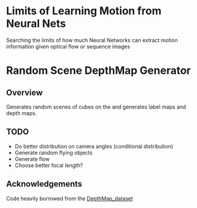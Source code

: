 # Limits of Learning Motion from Neural Nets

Searching the limits of how much Neural Networks can extract motion information given optical flow or sequence images

# Random Scene DepthMap Generator

## Overview
Generates random scenes of cubes on the and generates label maps and depth maps. 

## TODO
* Do better distribution on camera angles (conditional distribution)
* Generate random flying objects
* Generate flow
* Choose better focal length?

## Acknowledgements
Code heavily borrowed from the [DepthMap_dataset](https://github.com/LouisFoucard/DepthMap_dataset.git)
